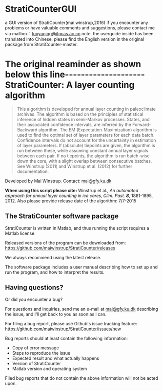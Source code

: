# StratiCounterGUI
a GUI version of StratiCounter(mai winstrup,2016)
If you encounter any problems or have valuable comments and suggestions, please contact me via mailbox：luoyuqing@itpcas.ac.cn
note. the userguide inside has been translated into  Chinese, please find the English version in the original package from StratiCounter-master.

The original reaminder as shown below this line--------------------
**StratiCounter:** A layer counting algorithm
=========================================
> This algorithm is developed for annual layer counting in paleoclimate archives. The algorithm is based on the principles of statistical inference of hidden states in semi-Markov processes. States, and their associated confidence intervals, are inferred by the Forward-Backward algorithm. The EM (Expectation-Maximization) algorithm is used to find the optimal set of layer parameters for each data batch. Confidence intervals do not account for the uncertainty in estimation of layer parameters. If (absolute) tiepoints are given, the algorithm is run between these, while assuming constant annual layer signals between each pair. If no tiepoints, the algorithm is run batch-wise down the core, with a slight overlap between consecutive batches. See Winstrup (2011) and Winstrup et al. (2012) for further documentation. 

Developed by Mai Winstrup. 
Contact: mai@gfy.ku.dk

**When using this script please cite:** 
Winstrup et al., *An automated approach for annual layer counting in ice cores, Clim. Past.* ***8***, 1881-1895,  2012. 
Also please provide release date of the algorithm: 7/7-2015

The StratiCounter software package
------------------------------
StratiCounter is written in Matlab, and thus running the script requires a Matlab license. 

Released versions of the program can be downloaded from: 
https://github.com/maiwinstrup/StratiCounter/releases

We always recommend using the latest release. 

The software package includes a user manual describing how to set up and run the program, and how to interpret the results.

Having questions? 
----
Or did you encounter a bug?

For questions and inquiries, send me an e-mail at mai@gfy.ku.dk describing the issue, and I'll get back to you as soon as I can. 

For filing a bug report, please use Github's issue tracking feature: 
https://github.com/maiwinstrup/StratiCounter/issues/new

Bug reports should at least contain the following information:
- Copy of error message  
- Steps to reproduce the issue
- Expected result and what actually happens
- Version of StratiCounter
- Matlab version and operating system

Filed bug reports that do not contain the above information will not be acted upon. 
